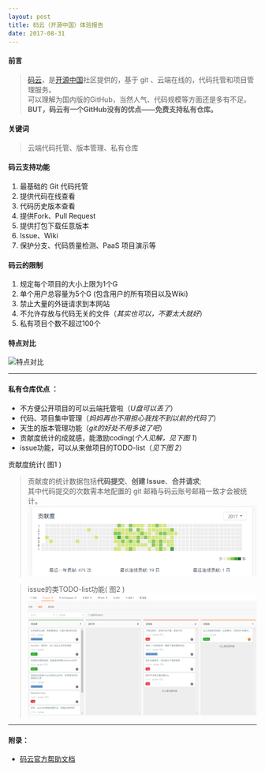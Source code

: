 ```yaml
---
layout: post
title: 码云（开源中国）体验报告
date: 2017-08-31
---
```


#### 前言  
>[码云](https://gitee.com/)，是[开源中国](http://www.oschina.net/)社区提供的，基于 git 、云端在线的，代码托管和项目管理服务。  
>可以理解为国内版的GitHub，当然人气、代码规模等方面还是多有不足。    
>**BUT，码云有一个GitHub没有的优点——免费支持私有仓库。**

#### 关键词
>云端代码托管、版本管理、私有仓库

#### 码云支持功能
1. 最基础的 Git 代码托管
2. 提供代码在线查看
3. 代码历史版本查看
4. 提供Fork、Pull Request
5. 提供打包下载任意版本
6. Issue、Wiki 
7. 保护分支、代码质量检测、PaaS 项目演示等

#### 码云的限制
1. 规定每个项目的大小上限为1个G
2. 单个用户总容量为5个G (包含用户的所有项目以及Wiki)
3. 禁止大量的外链请求到本网站
5. 不允许存放与代码无关的文件（*其实也可以，不要太大就好*）
6. 私有项目个数不超过100个

#### 特点对比
![特点对比](https://static.oschina.net/uploads/img/201708/17172230_QzRf.png)

----
#### 私有仓库优点 ：
* 不方便公开项目的可以云端托管啦（*U盘可以丢了*）
* 代码、项目集中管理（*妈妈再也不用担心我找不到以前的代码了*）
* 天生的版本管理功能（*git的好处不用多说了吧*）
* 贡献度统计的成就感，能激励coding(*个人见解，见下图 1*)  
* issue功能，可以从来做项目的TODO-list（*见下图 2*）

贡献度统计( 图1 )  
>贡献度的统计数据包括**代码提交**、**创建 Issue**、**合并请求**;  
>其中代码提交的次数需本地配置的 git 邮箱与码云账号邮箱一致才会被统计。  
![](/images/sam/gitee_sam.png)  
  
>issue的类TODO-list功能( 图2 )  
![](/images/sam/gitee-issue.png)  

----
#### 附录：
* [码云官方帮助文档](http://git.mydoc.io/?t=173591)
